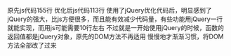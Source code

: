 原先js代码155行
优化后js代码113行
使用了jQuery优化代码后，明显感到了jQuery的强大，比js方便很多，而且能有效减少代码量，有些功能用jQuery一行就能实现，而用js可能需要10行左右
不过就是一开始使用jQuery的时候，函数的返回值都是jQuery对象，原先的DOM方法不再适用
慢慢地才渐渐习惯，将DOM方法全部改了过来
